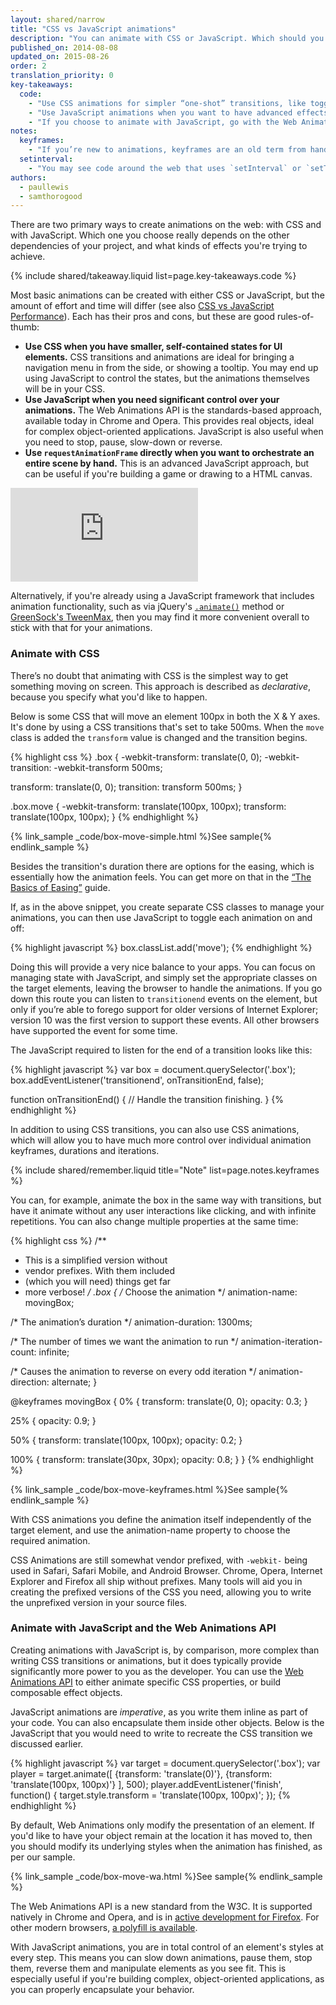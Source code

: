 ```yaml
---
layout: shared/narrow
title: "CSS vs JavaScript animations"
description: "You can animate with CSS or JavaScript. Which should you use, and why?"
published_on: 2014-08-08
updated_on: 2015-08-26
order: 2
translation_priority: 0
key-takeaways:
  code:
    - "Use CSS animations for simpler “one-shot” transitions, like toggling UI element states."
    - "Use JavaScript animations when you want to have advanced effects like bouncing, stop, pause, rewind or slow-down."
    - "If you choose to animate with JavaScript, go with the Web Animations API or a modern framework you are comfortable with."
notes:
  keyframes:
    - "If you’re new to animations, keyframes are an old term from hand-drawn animations. Animators would create specific frames for a piece of action, called key frames, which would capture things like the most extreme part of some motion, and then they would set about drawing all the individual frames in between the keyframes. We have a similar process today with CSS animations, where we instruct the browser what values CSS properties need to have at given points, and it fills in the gaps."
  setinterval:
    - "You may see code around the web that uses `setInterval` or `setTimeout` for animations. This is a terrible idea, as the animation will not be synchronized to the refresh rate of the screen, and it’s highly likely to judder and skip. You should always avoid such code, and use `requestAnimationFrame`, which is synchronized properly, instead."
authors:
  - paullewis
  - samthorogood
---
```


<p class="intro">
  There are two primary ways to create animations on the web: with CSS and with JavaScript. Which one you choose really depends on the other dependencies of your project, and what kinds of effects you're trying to achieve.
</p>

{% include shared/takeaway.liquid list=page.key-takeaways.code %}

Most basic animations can be created with either CSS or JavaScript, but the amount of effort and time will differ (see also [CSS vs JavaScript Performance]({{site.fundamentals}}/look-and-feel/animations/animations-and-performance.html#css-vs-javascript-performance)). Each has their pros and cons, but these are good rules-of-thumb:

* **Use CSS when you have smaller, self-contained states for UI elements.** CSS transitions and animations are ideal for bringing a navigation menu in from the side, or showing a tooltip. You may end up using JavaScript to control the states, but the animations themselves will be in your CSS.
* **Use JavaScript when you need significant control over your animations.** The Web Animations API is the standards-based approach, available today in Chrome and Opera. This provides real objects, ideal for complex object-oriented applications. JavaScript is also useful when you need to stop, pause, slow-down or reverse.
* **Use `requestAnimationFrame` directly when you want to orchestrate an entire scene by hand.** This is an advanced JavaScript approach, but can be useful if you're building a game or drawing to a HTML canvas.

<div class="media media--video">
  <iframe src="https://www.youtube.com/embed/WaNoqBAp8NI?controls=2&amp;modestbranding=1&amp;showinfo=0&amp;utm-source=crdev-wf&amp;rel=0" frameborder="0" allowfullscreen=""></iframe>
</div>

Alternatively, if you're already using a JavaScript framework that includes animation functionality, such as via jQuery's [`.animate()`](http://api.jquery.com/animate/) method or [GreenSock's TweenMax](https://github.com/greensock/GreenSock-JS/tree/master/src/minified), then you may find it more convenient overall to stick with that for your animations.

### Animate with CSS

There’s no doubt that animating with CSS is the simplest way to get something moving on screen. This approach is described as *declarative*, because you specify what you'd like to happen.

Below is some CSS that will move an element 100px in both the X & Y axes. It's done by using a CSS transitions that's set to take 500ms. When the `move` class is added the `transform` value is changed and the transition begins.

{% highlight css %}
.box {
  -webkit-transform: translate(0, 0);
  -webkit-transition: -webkit-transform 500ms;

  transform: translate(0, 0);
  transition: transform 500ms;
}

.box.move {
  -webkit-transform: translate(100px, 100px);
  transform: translate(100px, 100px);
}
{% endhighlight %}

{% link_sample _code/box-move-simple.html %}See sample{% endlink_sample %}

Besides the transition's duration there are options for the easing, which is essentially how the animation feels. You can get more on that in the [“The Basics of Easing”](the-basics-of-easing.html) guide.

If, as in the above snippet, you create separate CSS classes to manage your animations, you can then use JavaScript to toggle each animation on and off:

{% highlight javascript %}
box.classList.add('move');
{% endhighlight %}

Doing this will provide a very nice balance to your apps. You can focus on managing state with JavaScript, and simply set the appropriate classes on the target elements, leaving the browser to handle the animations. If you go down this route you can listen to `transitionend` events on the element, but only if you’re able to forego support for older versions of Internet Explorer; version 10 was the first version to support these events. All other browsers have supported the event for some time.

The JavaScript required to listen for the end of a transition looks like this:

{% highlight javascript %}
var box = document.querySelector('.box');
box.addEventListener('transitionend', onTransitionEnd, false);

function onTransitionEnd() {
  // Handle the transition finishing.
}
{% endhighlight %}

In addition to using CSS transitions, you can also use CSS animations, which will allow you to have much more control over individual animation keyframes, durations and iterations.

{% include shared/remember.liquid title="Note" list=page.notes.keyframes %}

You  can, for example, animate the box in the same way with transitions, but have it animate without any user interactions like clicking, and with infinite repetitions. You can also change multiple properties at the same time:

{% highlight css %}
/**
 * This is a simplified version without
 * vendor prefixes. With them included
 * (which you will need) things get far
 * more verbose!
 */
.box {
  /* Choose the animation */
  animation-name: movingBox;

  /* The animation’s duration */
  animation-duration: 1300ms;

  /* The number of times we want
      the animation to run */
  animation-iteration-count: infinite;

  /* Causes the animation to reverse
      on every odd iteration */
  animation-direction: alternate;
}

@keyframes movingBox {
  0% {
    transform: translate(0, 0);
    opacity: 0.3;
  }

  25% {
    opacity: 0.9;
  }

  50% {
    transform: translate(100px, 100px);
    opacity: 0.2;
  }

  100% {
    transform: translate(30px, 30px);
    opacity: 0.8;
  }
}
{% endhighlight %}

{% link_sample _code/box-move-keyframes.html %}See sample{% endlink_sample %}

With CSS animations you define the animation itself independently of the target element, and use the animation-name property to choose the required animation.

CSS Animations are still somewhat vendor prefixed, with `-webkit-` being used in Safari, Safari Mobile, and Android Browser. Chrome, Opera, Internet Explorer and Firefox all ship without prefixes. Many tools will aid you in creating the prefixed versions of the CSS you need, allowing you to write the unprefixed version in your source files.

### Animate with JavaScript and the Web Animations API

Creating animations with JavaScript is, by comparison, more complex than writing CSS transitions or animations, but it does typically provide significantly more power to you as the developer. You can use the [Web Animations API](http://w3c.github.io/web-animations/) to either animate specific CSS properties, or build composable effect objects.

JavaScript animations are *imperative*, as you write them inline as part of your code. You can also encapsulate them inside other objects. Below is the JavaScript that you would need to write to recreate the CSS transition we discussed earlier.

{% highlight javascript %}
var target = document.querySelector('.box');
var player = target.animate([
  {transform: 'translate(0)'},
  {transform: 'translate(100px, 100px)'}
], 500);
player.addEventListener('finish', function() {
  target.style.transform = 'translate(100px, 100px)';
});
{% endhighlight %}

By default, Web Animations only modify the presentation of an element. If you'd like to have your object remain at the location it has moved to, then you should modify its underlying styles when the animation has finished, as per our sample.

{% link_sample _code/box-move-wa.html %}See sample{% endlink_sample %}

The Web Animations API is a new standard from the W3C. It is supported natively in Chrome and Opera, and is in [active development for Firefox](https://birtles.github.io/areweanimatedyet/). For other modern browsers, [a polyfill is available](https://github.com/web-animations/web-animations-js).

With JavaScript animations, you are in total control of an element's styles at every step. This means you can slow down animations, pause them, stop them, reverse them and manipulate elements as you see fit. This is especially useful if you're building complex, object-oriented applications, as you can properly encapsulate your behavior.
